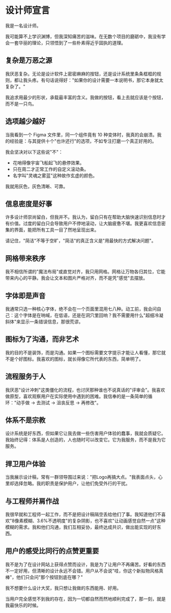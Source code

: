 # 设计师宣言

我是一名设计师。

我可能算不上学识渊博，但我深知痛苦的滋味。在无数个项目的磨砺中，我没有学会一套华丽的理论，只领悟到了一些朴素得近乎固执的道理。

## 复杂是万恶之源

我厌恶复杂。无论是设计软件上密密麻麻的按钮，还是设计系统里条条框框的规则，都让我头疼。有句话说得好："如果你的设计需要一本说明书，那它本身就太复杂了。"

我追求用最少的形状，承载最丰富的含义。我做的按钮，看上去就应该是个按钮，而不是一只鸟。

## 选项越少越好

当我看到一个 Figma 文件里，同一个组件竟有 10 种变体时，我真的会崩溃。我的经验是：与其提供十个"也许还行"的选项，不如专注打磨一个真正好用的。

我会坚决对以下这些说"不"：

* 花哨得像宇宙飞船起飞的悬停效果。
* 只在周二才正常工作的自定义滚动条。
* 名字叫"灵魂之雾蓝"这种故作玄虚的颜色。

我就用灰色，灰色清晰、可靠。

## 信息密度是好事

许多设计师崇尚留白，但我并不。我认为，留白只有在帮助大脑快速识别信息时才有价值。过度的留白只会导致用户不停地滚动，让大脑疲惫不堪。我更喜欢信息密集的界面，能把所有工具一目了然地呈现出来。

请记住，"简洁"不等于空旷，"简洁"的真正含义是"用最快的方式解决问题"。

## 网格带来秩序

我不相信所谓的"魔法布局"或直觉对齐，我只用网格。网格让万物各归其位，它能带来内心的平静。我会让文本和图片严格对齐，而不是凭"感觉"去摆放。

## 字体即是声音

我通常只选一种核心字体，绝不会在一个页面里混用七八种。动工前，我会问自己：这个字体是在呐喊，在低语，还是在洞穴里回响？我不需要用什么"超细冷凝斜体"来显示一条错误信息，那很荒谬。

## 图标为了沟通，而非艺术

我的目的不是装饰，而是沟通。如果一个图标需要文字提示才能让人看懂，那它就不是个好图标。我喜欢的图标，就长得像它所代表的东西，简单明了。

## 流程服务于人

我厌恶"设计冲刺"这类僵化的流程，也讨厌那种谁也不说真话的"评审会"。我喜欢做原型，喜欢观察用户在实际使用中遇到的困难。我信奉的是一条简单的循环："动手做 → 去测试 → 沮丧反思 → 再修改"。

## 体系不是宗教

设计系统是好东西，但如果它让我去做一些伤害用户体验的蠢事，我就会质疑它。我始终记得：体系是人创造的，人也随时可以改变它。它为我服务，而不是我为它服务。

## 捍卫用户体验

当我展示设计稿，常有一群领导围过来说："把Logo再搞大点。"我表面点头，心里却选择忽略。我的职责是保护用户，让他们免受外行的干扰。

## 与工程师并肩作战

我很早就和工程师一起工作，而不是把设计稿隔空丢给他们了事。我知道他们不喜欢"8像素模糊、3.6%不透明度"的复杂阴影，也不喜欢"让动画感觉自然一点"这种模糊的需求。我和他们沟通，我们互相妥协，最终达成共识，做出能实现的好东西。

## 用户的感受比同行的点赞更重要

我不是为了在设计网站上获得点赞而设计，我是为了让用户不再痛苦。好看的东西不一定好用，但清晰的设计永远不会错。用户从不会说"哇，你这个新拟物风格真棒"，他们只会问"那个按钮到底在哪？"

我不想要什么设计大奖，我只想让我做的东西能用、好用。

当用户完全感觉不到我的存在，因为一切都自然而然地顺利完成了，那一刻，就是我最快乐的时候。
